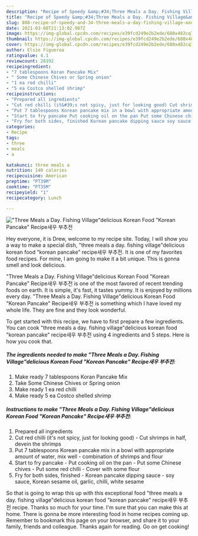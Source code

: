 ```yaml
---
description: "Recipe of Speedy &amp;#34;Three Meals a Day. Fishing Village&amp;#34;delicious Korean Food &amp;#34;Korean Pancake&amp;#34; Recipe새우 부추전"
title: "Recipe of Speedy &amp;#34;Three Meals a Day. Fishing Village&amp;#34;delicious Korean Food &amp;#34;Korean Pancake&amp;#34; Recipe새우 부추전"
slug: 808-recipe-of-speedy-and-34-three-meals-a-day-fishing-village-and-34-delicious-korean-food-and-34-korean-pancake-and-34-recipe
date: 2021-03-08T21:13:02.987Z
image: https://img-global.cpcdn.com/recipes/e39fcd249e2b2ede/680x482cq70/three-meals-a-day-fishing-villagedelicious-korean-food-korean-pancake-recipe새우-부추전-recipe-main-photo.jpg
thumbnail: https://img-global.cpcdn.com/recipes/e39fcd249e2b2ede/680x482cq70/three-meals-a-day-fishing-villagedelicious-korean-food-korean-pancake-recipe새우-부추전-recipe-main-photo.jpg
cover: https://img-global.cpcdn.com/recipes/e39fcd249e2b2ede/680x482cq70/three-meals-a-day-fishing-villagedelicious-korean-food-korean-pancake-recipe새우-부추전-recipe-main-photo.jpg
author: Elsie Figueroa
ratingvalue: 4.1
reviewcount: 28192
recipeingredient:
- "7 tablespoons Koran Pancake Mix"
- " Some Chinese Chives or Spring onion"
- "1 ea red chilli"
- "5 ea Costco shelled shrimp"
recipeinstructions:
- "Prepared all ingredients"
- "Cut red chilli (it&#39;s not spicy, just for looking good) Cut shrimps in half, devein the shrimps"
- "Put 7 tablespoons Korean pancake mix in a bowl with appropriate amount of water, mix well combination of shrimps and flour"
- "Start to fry pancake Put cooking oil on the pan Put some Chinese chives Put some red chilli Cover with some flour"
- "Fry for both sides, finished Korean pancake dipping sauce soy sauce, Korean sesame oil, garlic, chilli, white sesame"
categories:
- Recipe
tags:
- three
- meals
- a

katakunci: three meals a 
nutrition: 140 calories
recipecuisine: American
preptime: "PT39M"
cooktime: "PT35M"
recipeyield: "1"
recipecategory: Lunch

---
```



![&#34;Three Meals a Day. Fishing Village&#34;delicious Korean Food &#34;Korean Pancake&#34; Recipe새우 부추전](https://img-global.cpcdn.com/recipes/e39fcd249e2b2ede/680x482cq70/three-meals-a-day-fishing-villagedelicious-korean-food-korean-pancake-recipe새우-부추전-recipe-main-photo.jpg)

Hey everyone, it is Drew, welcome to my recipe site. Today, I will show you a way to make a special dish, &#34;three meals a day. fishing village&#34;delicious korean food &#34;korean pancake&#34; recipe새우 부추전. It is one of my favorites food recipes. For mine, I am going to make it a bit unique. This is gonna smell and look delicious.



&#34;Three Meals a Day. Fishing Village&#34;delicious Korean Food &#34;Korean Pancake&#34; Recipe새우 부추전 is one of the most favored of recent trending foods on earth. It is simple, it's fast, it tastes yummy. It is enjoyed by millions every day. &#34;Three Meals a Day. Fishing Village&#34;delicious Korean Food &#34;Korean Pancake&#34; Recipe새우 부추전 is something which I have loved my whole life. They are fine and they look wonderful.


To get started with this recipe, we have to first prepare a few ingredients. You can cook &#34;three meals a day. fishing village&#34;delicious korean food &#34;korean pancake&#34; recipe새우 부추전 using 4 ingredients and 5 steps. Here is how you cook that.

<!--inarticleads1-->

##### The ingredients needed to make &#34;Three Meals a Day. Fishing Village&#34;delicious Korean Food &#34;Korean Pancake&#34; Recipe새우 부추전:

1. Make ready 7 tablespoons Koran Pancake Mix
1. Take  Some Chinese Chives or Spring onion
1. Make ready 1 ea red chilli
1. Make ready 5 ea Costco shelled shrimp




<!--inarticleads2-->

##### Instructions to make &#34;Three Meals a Day. Fishing Village&#34;delicious Korean Food &#34;Korean Pancake&#34; Recipe새우 부추전:

1. Prepared all ingredients
1. Cut red chilli (it&#39;s not spicy, just for looking good) - Cut shrimps in half, devein the shrimps
1. Put 7 tablespoons Korean pancake mix in a bowl with appropriate amount of water, mix well - combination of shrimps and flour
1. Start to fry pancake - Put cooking oil on the pan - Put some Chinese chives - Put some red chilli - Cover with some flour
1. Fry for both sides, finished - Korean pancake dipping sauce - soy sauce, Korean sesame oil, garlic, chilli, white sesame




So that is going to wrap this up with this exceptional food &#34;three meals a day. fishing village&#34;delicious korean food &#34;korean pancake&#34; recipe새우 부추전 recipe. Thanks so much for your time. I'm sure that you can make this at home. There is gonna be more interesting food in home recipes coming up. Remember to bookmark this page on your browser, and share it to your family, friends and colleague. Thanks again for reading. Go on get cooking!
